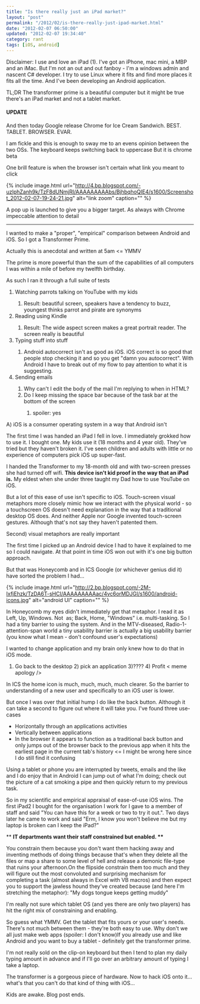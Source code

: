 ```yaml
---
title: "Is there really just an iPad market?"
layout: "post"
permalink: "/2012/02/is-there-really-just-ipad-market.html"
date: "2012-02-07 06:50:00"
updated: "2012-02-07 19:34:40"
category: rant
tags: [iOS, android]
---
```


Disclaimer: I use and love an iPad (1). I've got an iPhone, mac mini, a MBP and an iMac. But I'm not an out and out fanboy - I'm a windows admin and nascent C# developer. I try to use Linux where it fits and find more places it fits all the time. And I've been developing an Android application.

TL;DR The transformer prime is a beautiful computer but it might be true there's an iPad market and not a tablet market.

#### UPDATE

And then today Google release Chrome for Ice Cream Sandwich. BEST. TABLET. BROWSER. EVAR.

<!--more-->

I am fickle and this is enough to sway me to an evens opinion between the two OSs. The keyboard keeps switching back to uppercase But it is chrome beta 

One brill feature is when the browser isn't certain what link you meant to click

{% include image.html url="http://4.bp.blogspot.com/-uzlphZanh9k/TzF8dUNmjRI/AAAAAAAAAbs/BjhbqhoQIE4/s1600/Screenshot_2012-02-07-19-24-21.jpg" alt="link zoom" caption="" %}

A pop up is launched to give you a bigger target. As always with Chrome impeccable attention to detail
<hr />I wanted to make a "proper", "empirical" comparison between Android and iOS. So I got a Transformer Prime. 

Actually this is anecdotal and written at 5am &lt;= YMMV

The prime is more powerful than the sum of the capabilities of all computers I was within a mile of before my twelfth birthday.

As such I ran it through a full suite of tests

<ol><li>Watching parrots talking on YouTube with my kids</li><ol><li>Result: beautiful screen, speakers have a tendency to buzz, youngest thinks parrot and pirate are synonyms</li></ol><li>Reading using Kindle</li><ol><li>Result: The wide aspect screen makes a great portrait reader. The screen really is beautiful</li></ol><li>Typing stuff into stuff</li><ol><li>Android autocorrect isn't as good as iOS. iOS correct is so good that people stop checking it and so you get "damn you autocorrect". With Android I have to break out of my flow to pay attention to what it is suggesting.</li></ol><li>Sending emails</li><ol><li>Why can't I edit the body of the mail I'm replying to when in HTML?</li><li>Do I keep missing the space bar because of the task bar at the bottom of the screen</li><ol><li>spoiler: yes</li></ol></ol></ol>

A) iOS is a consumer operating system in a way that Android isn't

The first time I was handed an iPad I fell in love. I immediately grokked how to use it. I bought one. My kids use it (18 months and 4 year old). They've tried but they haven't broken it. I've seen children and adults with little or no experience of computers pick iOS up super-fast.

I handed the Transformer to my 18-month old and with two-screen presses she had turned off wifi. <b>This device isn't kid proof in the way that an iPad is.</b> My eldest when she under three taught my Dad how to use YouTube on iOS.

But a lot of this ease of use isn't specific to iOS. Touch-screen visual metaphors more closely mimic how we interact with the physical world - so a touchscreen OS doesn't need explanation in the way that a traditional desktop OS does. And&nbsp;neither Apple nor Google invented touch-screen gestures. Although that's not say they haven't patented them.

Second) visual metaphors are really important

The first time I picked up an Android device I had to have it explained to me so I could navigate. At that point in time iOS won out with it's one big button approach.

But that was Honeycomb and in ICS Google (or whichever genius did it) have sorted the problem I had...

{% include image.html url="http://2.bp.blogspot.com/-2M-IxfjEhzk/TzDA6T-sHCI/AAAAAAAAAac/4vc6orMDJGI/s1600/android-icons.jpg" alt="android UI" caption="" %}

In Honeycomb my eyes didn't immediately get that metaphor. I read it as Left, Up, Windows. Not &nbsp;as; Back, Home, "Windows" i.e. multi-tasking. So I had a tiny barrier to using the system. And in the MTV-diseased, Radio-1-attention-span world a tiny usability barrier is actually a big usability barrier (you know what I mean - don't confound user's expectations)

I wanted to change application and my brain only knew how to do that in iOS mode.&nbsp;

1) Go back to the desktop 2) pick an application 3)???? 4) Profit &lt; meme apology /&gt;

In ICS the home icon is much, much, much, much clearer. So the barrier to understanding of a new user and specifically to an iOS user is lower.

But once I was over that initial hump I do like the back button. Although it can take a second to figure out where it will take you. I've found three use-cases

<ul><li>Horizontally through an applications activities</li><li>Vertically between applications</li><li>In the browser it appears to function as a traditional back button and only jumps out of the browser back to the previous app when it hits the earliest page in the current tab's history &lt;= I might be wrong here since I do still find it confusing</li></ul>

Using a tablet or phone you are interrupted by tweets, emails and the like and I do enjoy that in Android I can jump out of what I'm doing; check out the picture of a cat smoking a pipe and then quickly return to my previous task.

So in my scientific and empirical&nbsp;appraisal&nbsp;of ease-of-use iOS wins. The first iPad2 I bought for the organisation I work for I gave to a member of staff and said "You can have this for a week or two to try it out.". Two days later he came to work and said "Erm, I know you won't believe me but my laptop is broken can I keep the iPad?"

**&nbsp;<b>IT departments want their staff constrained but enabled. **</b>

You constrain them because you don't want them hacking away and inventing methods of doing things because that's when they delete all the files or map a share to some level of hell and release a demonic file-type that ruins your afternoon.On the flipside constrain them too much and they will figure out the most&nbsp;convoluted and surprising mechanism for completing a task (almost always in Excel with VB macros) and then expect you to support the jawless hound they've created because (and here I'm stretching the metaphor): "My dogs tongue keeps getting muddy"

I'm really not sure which tablet OS (and yes there are only two players) has hit the right mix of constraining and enabling.

So guess what YMMV. Get the tablet that fits yours or your user's needs. There's not much between them - they're both easy to use. Why don't we all just make web apps (spoiler: I don't know)If you already use and like Android and you want to buy a tablet - definitely get the transformer prime.&nbsp;

I'm not really sold on the clip-on keyboard but then I tend to plan my daily typing amount in advance and if I'll go over an arbitrary amount of typing I take a laptop.

The transformer is a gorgeous piece of hardware. Now to hack iOS onto it... what's that you can't do that kind of thing with iOS...

Kids are awake. Blog post ends.
